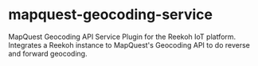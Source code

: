 # mapquest-geocoding-service
MapQuest Geocoding API Service Plugin for the Reekoh IoT platform. Integrates a Reekoh instance to MapQuest's Geocoding API to do reverse and forward geocoding.
